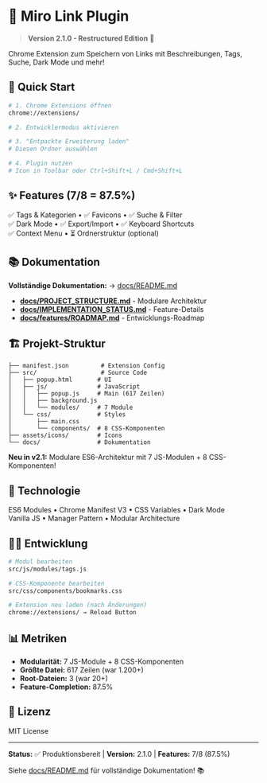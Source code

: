 # 🔖 Miro Link Plugin

> **Version 2.1.0 - Restructured Edition** 🎉

Chrome Extension zum Speichern von Links mit Beschreibungen, Tags, Suche, Dark Mode und mehr!

## 🚀 Quick Start

```bash
# 1. Chrome Extensions öffnen
chrome://extensions/

# 2. Entwicklermodus aktivieren

# 3. "Entpackte Erweiterung laden"
# Diesen Ordner auswählen

# 4. Plugin nutzen
# Icon in Toolbar oder Ctrl+Shift+L / Cmd+Shift+L
```

## ✨ Features (7/8 = 87.5%)

✅ Tags & Kategorien • ✅ Favicons • ✅ Suche & Filter  
✅ Dark Mode • ✅ Export/Import • ✅ Keyboard Shortcuts  
✅ Context Menu • ⏳ Ordnerstruktur (optional)

## 📚 Dokumentation

**Vollständige Dokumentation:** → [docs/README.md](docs/README.md)

- **[docs/PROJECT_STRUCTURE.md](docs/PROJECT_STRUCTURE.md)** - Modulare Architektur
- **[docs/IMPLEMENTATION_STATUS.md](docs/IMPLEMENTATION_STATUS.md)** - Feature-Details
- **[docs/features/ROADMAP.md](docs/features/ROADMAP.md)** - Entwicklungs-Roadmap

## 🏗️ Projekt-Struktur

```
├── manifest.json         # Extension Config
├── src/                  # Source Code
│   ├── popup.html       # UI
│   ├── js/              # JavaScript
│   │   ├── popup.js     # Main (617 Zeilen)
│   │   ├── background.js
│   │   └── modules/     # 7 Module
│   └── css/             # Styles
│       ├── main.css
│       └── components/  # 8 CSS-Komponenten
├── assets/icons/        # Icons
└── docs/                # Dokumentation
```

**Neu in v2.1:** Modulare ES6-Architektur mit 7 JS-Modulen + 8 CSS-Komponenten!

## 🔧 Technologie

ES6 Modules • Chrome Manifest V3 • CSS Variables • Dark Mode  
Vanilla JS • Manager Pattern • Modular Architecture

## 👨‍💻 Entwicklung

```bash
# Modul bearbeiten
src/js/modules/tags.js

# CSS-Komponente bearbeiten
src/css/components/bookmarks.css

# Extension neu laden (nach Änderungen)
chrome://extensions/ → Reload Button
```

## 📊 Metriken

- **Modularität:** 7 JS-Module + 8 CSS-Komponenten
- **Größte Datei:** 617 Zeilen (war 1.200+)
- **Root-Dateien:** 3 (war 20+) 
- **Feature-Completion:** 87.5%

## 📄 Lizenz

MIT License

---

**Status:** ✅ Produktionsbereit | **Version:** 2.1.0 | **Features:** 7/8 (87.5%)

Siehe [docs/README.md](docs/README.md) für vollständige Dokumentation! 📚

